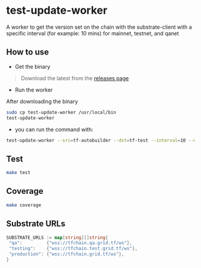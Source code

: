 # test-update-worker

A worker to get the version set on the chain with the substrate-client with a specific interval (for example: 10 mins) for mainnet, testnet, and qanet

## How to use

- Get the binary

> Download the latest from the [releases page](https://github.com/threefoldtech/test/releases)

- Run the worker

After downloading the binary

```bash
sudo cp test-update-worker /usr/local/bin
test-update-worker
```

- you can run the command with:

```bash
test-update-worker --src=tf-autobuilder --dst=tf-test --interval=10 --main-url=wss://tfchain.grid.tf/ws --main-url=wss://tfchain.grid.tf/ws --test-url=wss://tfchain.test.grid.tf/ws --test-url=wss://tfchain.test.grid.tf/ws --qa-url=wss://tfchain.qa.grid.tf/ws --qa-url=wss://tfchain.qa.grid.tf/ws
```

## Test

```bash
make test
```

## Coverage

```bash
make coverage
```

## Substrate URLs

```go
SUBSTRATE_URLS := map[string][]string{
 "qa":         {"wss://tfchain.qa.grid.tf/ws"},
 "testing":    {"wss://tfchain.test.grid.tf/ws"},
 "production": {"wss://tfchain.grid.tf/ws"},
}
```
